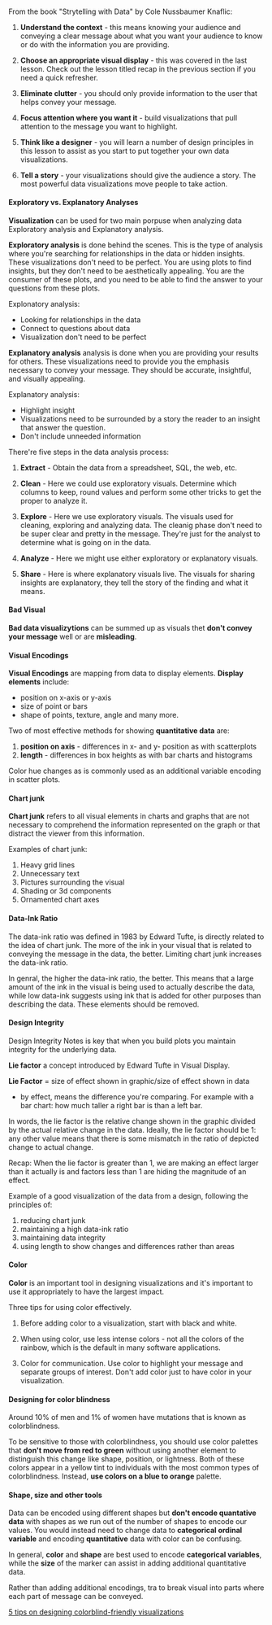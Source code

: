 ####

From the book "Strytelling with Data" by Cole Nussbaumer Knaflic:

1. **Understand the context** - this means knowing your audience and conveying a clear message about what you want your audience to know or do with the information you are providing.

2. **Choose an appropriate visual display** - this was covered in the last lesson. Check out the lesson titled recap in the previous section if you need a quick refresher. 

3. **Eliminate clutter** - you should only provide information to the user that helps convey your message.

4. **Focus attention where you want it** - build visualizations that pull attention to the message you want to highlight. 

5. **Think like a designer** - you will learn a number of design principles in this lesson to assist as you start to put together your own data visualizations.

6. **Tell a story** - your visualizations should give the audience a story. The most powerful data visualizations move people to take action.

#### Exploratory vs. Explanatory Analyses 

**Visualization** can be used for two main porpuse when analyzing data Exploratory analysis 
and Explanatory analysis.

**Exploratory analysis** is done behind the scenes. This is the type of analysis where you're searching for relationships in the data or hidden insights. These visualizations don't need to be perfect. You are using plots to find insights, but they don't need to be aesthetically appealing. You are the consumer of these plots, and you need to be able to find the answer to your questions from these plots.

Explonatory analysis:
 - Looking for relationships in the data
 - Connect to questions about data
 - Visualization don't need to be perfect

**Explanatory analysis** analysis is done when you are providing your results for others. These visualizations need to provide you the emphasis necessary to convey your message. They should be accurate, insightful, and visually appealing.

Explanatory analysis:
- Highlight insight
- Visualizations need to be surrounded by a story the reader to an insight that answer the question.
- Don't include unneeded information

There're five steps in the data analysis process:

 1. **Extract** - Obtain the data from a spreadsheet, SQL, the web, etc.

 2. **Clean** - Here we could use exploratory visuals. Determine which columns to keep, round values and perform some other tricks to get the proper to analyze it. 

 3. **Explore** - Here we use exploratory visuals. The visuals used for cleaning, exploring and analyzing data. The cleanig phase don't need to be super clear and pretty in the message. They're just for the analyst to determine what is going on in the data.

 4. **Analyze** - Here we might use either exploratory or explanatory visuals.

 5. **Share** - Here is where explanatory visuals live. The visuals for sharing insights are explanatory, they tell the story of the finding and what it means. 

 #### Bad Visual

 **Bad data visualizytions** can be summed up as visuals thet **don't convey your message** well or are **misleading**.

#### Visual Encodings 

**Visual Encodings** are mapping from data to display elements.
**Display elements** include:
 - position on x-axis or y-axis 
 - size of point or bars 
 - shape of points, texture, angle and many more.

 Two of most effective methods for showing **quantitative data** are:
  1. **position on axis** - differences in x- and y- position as with scatterplots
  2. **length** - differences in box heights as with bar charts and histograms

Color hue changes as is commonly used as an additional variable encoding in scatter plots.

#### Chart junk

**Chart junk** refers to all visual elements in charts and graphs that are not necessary to comprehend the information represented on the graph or that distract the viewer from this information.

Examples of chart junk:

 1. Heavy grid lines
 2. Unnecessary text
 3. Pictures surrounding the visual
 4. Shading or 3d components
 5. Ornamented chart axes

 #### Data-Ink Ratio

 The data-ink ratio was defined in 1983 by Edward Tufte, is directly related to the idea of chart junk. The more of the ink in your visual that is related to conveying the message in the data, the better. Limiting chart junk increases the data-ink ratio. 

 In genral, the higher the data-ink ratio, the better. This means that a large amount of the ink in the visual is being used to actually describe the data, while low data-ink suggests using ink that is added for other purposes than describing the data. These elements should be removed.

 #### Design Integrity

 Design Integrity Notes is key that when you build plots you maintain integrity for the underlying data.

 **Lie factor** a concept introduced by Edward Tufte in Visual Display.

 **Lie Factor** = size of effect shown in graphic/size of effect shown in data
 * by effect, means the difference you're comparing. For example with a bar chart: how much taller a right bar is than a left bar.

 In words, the lie factor is the relative change shown in the graphic divided by the actual relative change in the data. Ideally, the lie factor should be 1: any other value means that there is some mismatch in the ratio of depicted change to actual change.

 Recap: When the lie factor is greater than 1, we are making an effect larger than it actually is 		 and factors less than 1 are hiding the magnitude of an effect. 

Example of a good visualization of the data from a design, following the principles of:
 1. reducing chart junk
 2. maintaining a high data-ink ratio
 3. maintaining data integrity
 4. using length to show changes and differences rather than areas

#### Color 

**Color** is an important tool in designing visualizations and it's important to use it appropriately to have the largest impact.

Three tips for using color effectively.

 1. Before adding color to a visualization, start with black and white.

 2. When using color, use less intense colors - not all the colors of the rainbow, which is the default in many software applications.

 3. Color for communication. Use color to highlight your message and separate groups of interest. Don't add color just to have color in your visualization.

 #### Designing for color blindness

 Around 10% of men and 1% of women have mutations that is known as colorblindness.

To be sensitive to those with colorblindness, you should use color palettes that **don't move from red to green** without using another element to distinguish this change like shape, position, or lightness. Both of these colors appear in a yellow tint to individuals with the most common types of colorblindness. Instead, **use colors on a blue to orange** palette.

#### Shape, size and other tools

Data can be encoded using different shapes but **don't encode quantative data** with shapes as we run out of the number of shapes to encode our values. You would instead need to change data to **categorical ordinal variable** and encoding **quantitative** data with color can be confusing. 

In general, **color** and **shape** are best used to encode **categorical variables**, while the **size** of the marker can assist in adding additional quantitative data.

Rather than adding additional encodings, tra to break visual into parts where each part of message can be conveyed. 

 [5 tips on designing colorblind-friendly visualizations](https://www.tableau.com/about/blog/2016/4/examining-data-viz-rules-dont-use-red-green-together-53463)

